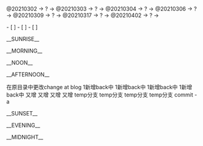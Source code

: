 <link rel="stylesheet"  type="text/css" href="s-activity.css"/>
<p class="todo">@20210302 → ? → @20210303 → ? → @20210304 → ? → @20210306 → ? → @20210309 → ? → @20210317 → ? → @20210402 → ? → </p>
- [ ]  
- [ ]  
- [ ]  

<p class="tb">__SUNRISE__</p>
<p class="tb">__MORNING__</p>
<p class="tb">__NOON__</p>
<p class="tb">__AFTERNOON__</p>
在原目录中更改change at blog
1新增back中
1新增back中
1新增back中
1新增back中
又增
又增
又增
又增
temp分支
temp分支
temp分支
temp分支
commit -a
<p class="tb">__SUNSET__</p>
<p class="tb">__EVENING__</p>
<p class="tb">__MIDNIGHT__</p>
